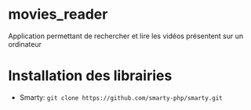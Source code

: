 # movies_reader
Application permettant de rechercher et lire les vidéos présentent sur un ordinateur

# Installation des librairies

- Smarty: `git clone https://github.com/smarty-php/smarty.git`